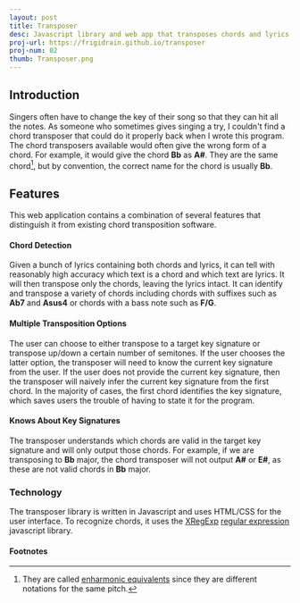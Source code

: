 ```yaml
---
layout: post
title: Transposer
desc: Javascript library and web app that transposes chords and lyrics.
proj-url: https://frigidrain.github.io/transposer
proj-num: 02
thumb: Transposer.png
---
```


## Introduction

Singers often have to change the key of their song so that they can hit all the notes. As someone who sometimes gives singing a try, I couldn't find a chord transposer that could do it properly back when I wrote this program. The chord transposers available would often give the wrong form of a chord. For example, it would give the chord **Bb** as **A#**. They are the same chord[^1], but by convention, the correct name for the chord is usually **Bb**.

## Features

This web application contains a combination of several features that distinguish it from existing chord transposition software.

#### Chord Detection

Given a bunch of lyrics containing both chords and lyrics, it can tell with reasonably high accuracy which text is a chord and which text are lyrics. It will then transpose only the chords, leaving the lyrics intact. It can identify and transpose a variety of chords including chords with suffixes such as **Ab7** and **Asus4** or chords with a bass note such as **F/G**.

#### Multiple Transposition Options

The user can choose to either transpose to a target key signature or transpose up/down a certain number of semitones. If the user chooses the latter option, the transposer will need to know the current key signature from the user. If the user does not provide the current key signature, then the transposer will naively infer the current key signature from the first chord. In the majority of cases, the first chord identifies the key signature, which saves users the trouble of having to state it for the program.

#### Knows About Key Signatures

The transposer understands which chords are valid in the target key signature and will only output those chords. For example, if we are transposing to **Bb** major, the chord transposer will not output **A#** or **E#**, as these are not valid chords in **Bb** major.

### Technology

The transposer library is written in Javascript and uses HTML/CSS for the user interface. To recognize chords, it uses the [XRegExp](http://xregexp.com/) [regular expression](https://en.wikipedia.org/wiki/Regular_expression) javascript library.

#### Footnotes

[^1]:They are called [enharmonic equivalents](https://en.wikipedia.org/wiki/Enharmonic) since they are different notations for the same pitch.
